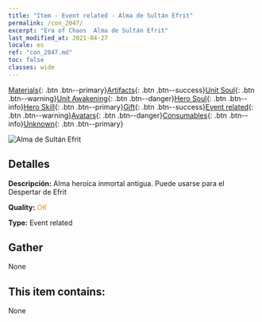 ```yaml
---
title: "Item - Event related - Alma de Sultán Efrit"
permalink: /con_2047/
excerpt: "Era of Chaos  Alma de Sultán Efrit"
last_modified_at: 2021-04-27
locale: es
ref: "con_2047.md"
toc: false
classes: wide
---
```

 [Materials](/ItemsES/){: .btn .btn--primary}[Artifacts](/ItemsES/Artifacts/){: .btn .btn--success}[Unit Soul](/ItemsES/UnitSoul/){: .btn .btn--warning}[Unit Awakening](/ItemsES/UnitAwakening/){: .btn .btn--danger}[Hero Soul](/ItemsES/HeroSoul/){: .btn .btn--info}[Hero Skill](/ItemsES/HeroSkill/){: .btn .btn--primary}[Gift](/ItemsES/Gift/){: .btn .btn--success}[Event related](/ItemsES/Events/){: .btn .btn--warning}[Avatars](/ItemsES/Avatars/){: .btn .btn--danger}[Consumables](/ItemsES/Consumables/){: .btn .btn--info}[Unknown](/ItemsES/Unknown/){: .btn .btn--primary}

 ![Alma de Sultán Efrit](/images/t/juexing_506.png)

## Detalles
 **Descripción:** Alma heroica inmortal antigua. Puede usarse para el Despertar de Efrit

 **Quality:** <span style="color: #FF8C00">OK</span>

 **Type:** Event related

## Gather

  None

## This item contains:

  None

